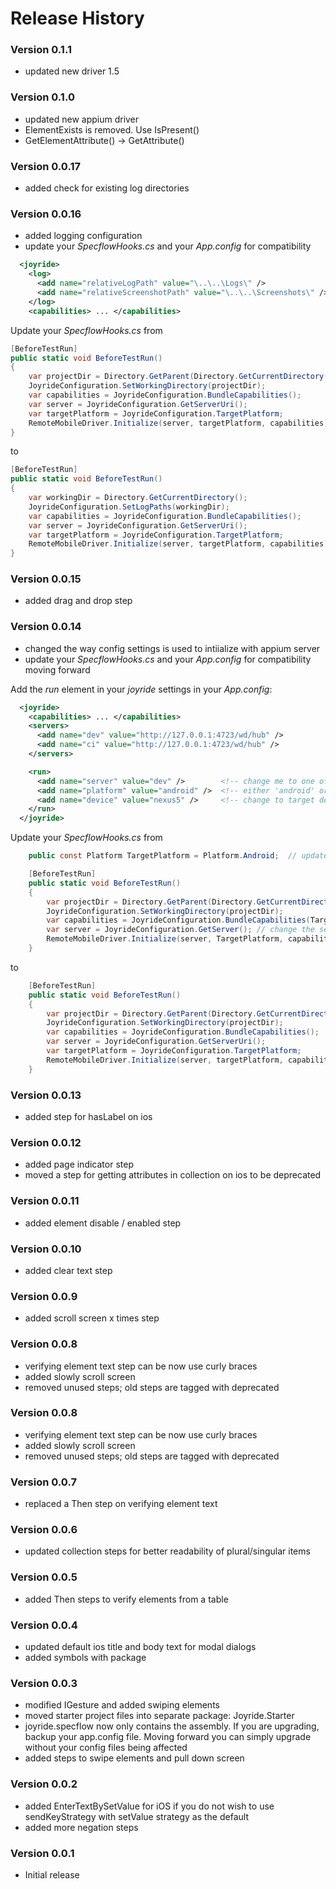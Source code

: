 
# Release History

### Version 0.1.1
- updated new driver 1.5

### Version 0.1.0
- updated new appium driver
- ElementExists is removed.  Use IsPresent()
- GetElementAttribute() -> GetAttribute()

### Version 0.0.17
- added check for existing log directories

### Version 0.0.16
- added logging configuration
- update your *SpecflowHooks.cs* and your *App.config* for compatibility
```xml
  <joyride>
    <log>
      <add name="relativeLogPath" value="\..\..\Logs\" />
      <add name="relativeScreenshotPath" value="\..\..\Screenshots\" />
    </log>
    <capabilities> ... </capabilities>
```

Update your *SpecflowHooks.cs* from

```csharp
[BeforeTestRun]
public static void BeforeTestRun()
{
    var projectDir = Directory.GetParent(Directory.GetCurrentDirectory()).Parent.FullName;
    JoyrideConfiguration.SetWorkingDirectory(projectDir);
    var capabilities = JoyrideConfiguration.BundleCapabilities();
    var server = JoyrideConfiguration.GetServerUri();
    var targetPlatform = JoyrideConfiguration.TargetPlatform;
    RemoteMobileDriver.Initialize(server, targetPlatform, capabilities);
}
```

to
```csharp
[BeforeTestRun]
public static void BeforeTestRun()
{
    var workingDir = Directory.GetCurrentDirectory();
    JoyrideConfiguration.SetLogPaths(workingDir);
    var capabilities = JoyrideConfiguration.BundleCapabilities();
    var server = JoyrideConfiguration.GetServerUri();
    var targetPlatform = JoyrideConfiguration.TargetPlatform;
    RemoteMobileDriver.Initialize(server, targetPlatform, capabilities);
}
```

### Version 0.0.15
- added drag and drop step

### Version 0.0.14
- changed the way config settings is used to intiialize with appium server
- update your *SpecflowHooks.cs* and your *App.config* for compatibility moving forward

Add the *run* element in your *joyride* settings in your *App.config*:
```xml
  <joyride>
    <capabilities> ... </capabilities>
    <servers>
      <add name="dev" value="http://127.0.0.1:4723/wd/hub" />
      <add name="ci" value="http://127.0.0.1:4723/wd/hub" />
    </servers>

    <run>
      <add name="server" value="dev" />        <!-- change me to one of your available servers -->
      <add name="platform" value="android" />  <!-- either 'android' or 'ios' -->
      <add name="device" value="nexus5" />     <!-- change to target device's name -->
    </run>
  </joyride>
```
Update your *SpecflowHooks.cs* from

```csharp
   	public const Platform TargetPlatform = Platform.Android;  // update either Platform.Android or Platform.Ios

    [BeforeTestRun]
    public static void BeforeTestRun()
    {
		var projectDir = Directory.GetParent(Directory.GetCurrentDirectory()).Parent.FullName;
		JoyrideConfiguration.SetWorkingDirectory(projectDir);
		var capabilities = JoyrideConfiguration.BundleCapabilities(TargetPlatform, "nexus5"); // change the device
		var server = JoyrideConfiguration.GetServer(); // change the server.  default is "dev"
		RemoteMobileDriver.Initialize(server, TargetPlatform, capabilities);
    }
```

to

```csharp
	[BeforeTestRun]
	public static void BeforeTestRun()
	{
		var projectDir = Directory.GetParent(Directory.GetCurrentDirectory()).Parent.FullName;
		JoyrideConfiguration.SetWorkingDirectory(projectDir);
		var capabilities = JoyrideConfiguration.BundleCapabilities();
		var server = JoyrideConfiguration.GetServerUri();
		var targetPlatform = JoyrideConfiguration.TargetPlatform;
		RemoteMobileDriver.Initialize(server, targetPlatform, capabilities);
	}
```

### Version 0.0.13
- added step for hasLabel on ios

### Version 0.0.12
- added page indicator step
- moved a step for getting attributes in collection on ios to be deprecated

### Version 0.0.11
- added element disable / enabled step

### Version 0.0.10
- added clear text step

### Version 0.0.9
- added scroll screen x times step

### Version 0.0.8
- verifying element text step can be now use curly braces
- added slowly scroll screen
- removed unused steps; old steps are tagged with deprecated

### Version 0.0.8
- verifying element text step can be now use curly braces
- added slowly scroll screen
- removed unused steps; old steps are tagged with deprecated

### Version 0.0.7
- replaced a Then step on verifying element text

### Version 0.0.6
- updated collection steps for better readability of plural/singular items

### Version 0.0.5
- added Then steps to verify elements from a table

### Version 0.0.4
- updated default ios title and body text for modal dialogs
- added symbols with package

### Version 0.0.3
- modified IGesture and added swiping elements
- moved starter project files into separate package:  Joyride.Starter
- joyride.specflow now only contains the assembly.  If you are upgrading, backup your app.config file.  Moving forward you can simply upgrade without your config files being affected
- added steps to swipe elements and pull down screen

### Version 0.0.2

- added EnterTextBySetValue for iOS if you do not wish to use sendKeyStrategy with setValue strategy as the default
- added more negation steps

### Version 0.0.1

- Initial release  
